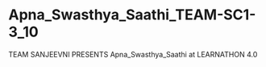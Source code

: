# Apna_Swasthya_Saathi_TEAM-SC1-3_10
TEAM SANJEEVNI PRESENTS Apna_Swasthya_Saathi at LEARNATHON 4.0
